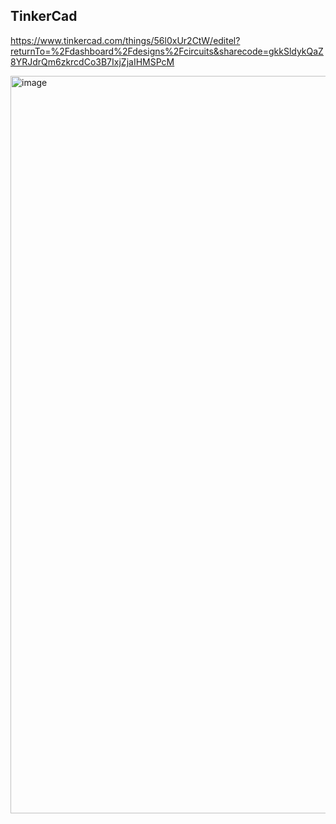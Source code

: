 ## TinkerCad
https://www.tinkercad.com/things/56l0xUr2CtW/editel?returnTo=%2Fdashboard%2Fdesigns%2Fcircuits&sharecode=gkkSldykQaZ8YRJdrQm6zkrcdCo3B7IxjZjaIHMSPcM

<img width="1979" height="1180" alt="image" src="https://github.com/user-attachments/assets/77cbd1d6-ca27-40b7-b4df-d49c9b44b605" />
